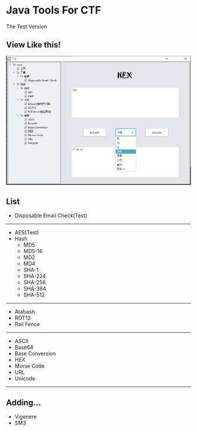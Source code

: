 # Java Tools For CTF

The Test Version

## View Like this!
![1](./image/Introduction.png)

## List
 
- Disposable Email Check(Test)
---
- AES(Test) 
- Hash
  - MD5
  - MD5-16
  - MD2
  - MD4
  - SHA-1
  - SHA-224
  - SHA-256
  - SHA-384
  - SHA-512
---
- Atabash 
- ROT13
- Rail Fence
---
- ASCII
- Base64
- Base Conversion
- HEX
- Morse Code
- URL
- Unicode
---

Adding...
---
- Vigenere
- SM3
